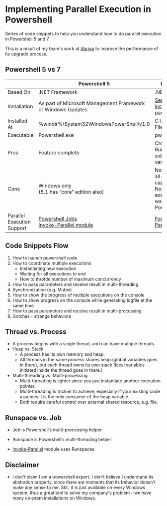 # Implementing Parallel Execution in Powershell

Series of code snippets to help you understand how to do parallel execution in Powershell 5 and 7.

This is a result of my team's work at [Abrigo](https://www.abrigo.com/) to improve the performance of its upgrade process.

## Powershell 5 vs 7

|                            | Powershell 5                                                 | Powershell 7                                     |
|----------------------------|--------------------------------------------------------------|--------------------------------------------------|
| Based On                   | .NET Framework                                               | .NET Core 3.x                                    |
| Installation               | As part of Microsoft Management Framework or Windows Updates | [Separately installable package](https://github.com/PowerShell/PowerShell/releases/)                   |
| Installed At               | %windir%\System32\WindowsPowerShell\v1.0    | C:\Program Files\Powershell\7  |
| Executable               | Powershell.exe    | pwsh.exe  |
| Pros                       | Feature complete                                             | Cross-platform <br/> Runs side-by-side with other versions |
| Cons                       | Windows only <br/> (5.1 has “core” edition also)   | Not implements all of Powershell 5 capabilities <br/> Not behaves exactly the same way as Powershell 5 |
| Parallel Execution Support | [Powershell Jobs](https://devblogs.microsoft.com/scripting/parallel-processing-with-jobs-in-powershell/) <br/> [Invoke-Parallel module](https://github.com/RamblingCookieMonster/Invoke-Parallel)  | [ForEach-Object -Parallel](https://devblogs.microsoft.com/powershell/powershell-foreach-object-parallel-feature/) |


## Code Snippets Flow

1. How to launch powershell code
2. How to coordinate multiple executions
    * Instantiating new execution
    * Waiting for all executions to end
    * How to throttle number of maximum concurrency
3. How to pass parameters and receive result in multi-threading
4. Synchronization (e.g. Mutex)
5. How to show the progress of multiple executions on the console
6. How to show progress on the console while generating logfile at the same time
7. How to pass parameters and receive result in multi-processing
8. Gotchas - strange behaviors

## Thread vs. Process

* A process begins with a single thread, and can have multiple threads.
* Heap vs. Stack
    * A process has its own memory and heap.
    * All threads in the same process shares heap (global variables goes in there), but each thread owns its own stack (local variables initiated inside the thread goes in there.)
* Multi-threading vs. Multi-processing
    * Multi-threading is lighter since you just instantiate another execution pointer.
    * Multi-threading is trickier to achieve, especially if your existing code assumes it is the only consumer of the heap variable.
    * Both require careful control over external shared resource, e.g. file.

## Runspace vs. Job

* Job is Powershell’s multi-processing helper
* Runspace is Powershell’s multi-threading helper

* [Invoke-Parallel](https://github.com/RamblingCookieMonster/Invoke-Parallel) module uses Runspaces

## Disclaimer

* I don't claim I am a powershell expert. I don't believe I understand its abstration properly, since there are moments that its behavior doesn't make any sense to me. Still, it is just available on every Windows system, thus a great tool to solve my company's problem - we have many on-prem installations on Windows.
